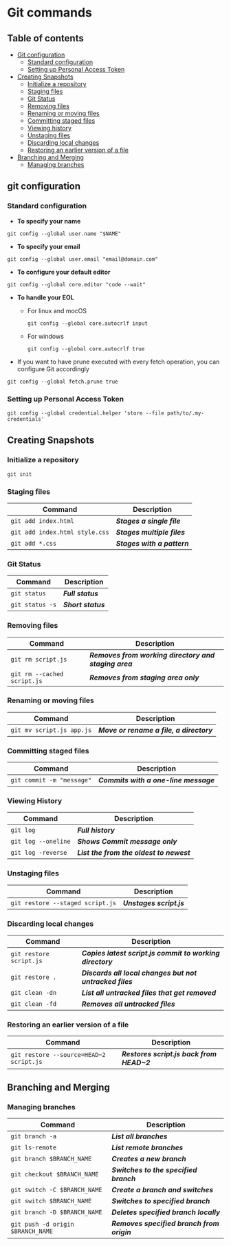# Git commands

## Table of contents

- [Git configuration](#git-configuration)
  - [Standard configuration](#Standard-configuration)
  - [Setting up Personal Access Token](#Setting-up-Personal-Access-Token) 
- [Creating Snapshots](#Creating-Snapshots)
  - [Initialize a repository](#Initialize-a-repository)
  - [Staging files](#Staging-files)
  - [Git Status](#git-status)
  - [Removing files](#Removing-files) 
  - [Renaming or moving files](#Renaming-or-moving-files)
  - [Committing staged files](#Committing-stageid-files)
  - [Viewing history](#Viewing-history)
  - [Unstaging files](#Unstaging-files) 
  - [Discarding local changes](#Discarding-local-changes)
  - [Restoring an earlier version of a file](#Restoring-an-earlier-version-of-a-file)
- [Branching and Merging](#Branching-and-Merging)
  - [Managing branches](#managing-branches)

## git configuration

### Standard configuration

- **To specify your name**

```
git config --global user.name "$NAME"
```

- **To specify your email**

```
git config --global user.email "email@domain.com"
```

- **To configure your default editor**

```
git config --global core.editor "code --wait"
```

- **To handle your EOL** 

  - For linux and mocOS 

    ```
    git config --global core.autocrlf input
    ```
    
  - For windows
    
    ```
    git config --global core.autocrlf true
    ```

- If you want to have prune executed with every fetch operation, you can configure Git accordingly

```
git config --global fetch.prune true
```

### Setting up Personal Access Token

```
git config --global credential.helper 'store --file path/to/.my-credentials'
```

## Creating Snapshots

### Initialize a repository

```
git init
```

### Staging files
 
| Command                        | Description                 |
| ---                            | ---                         |
| `git add index.html`           | ***Stages a single file***  |
| `git add index.html style.css` | ***Stages multiple files*** |
| `git add *.css`                | ***Stages with a pattern*** |

### Git Status

| Command                        | Description                 |
| ---                            | ---                         |
| `git status`                   | ***Full status***           |
| `git status -s`                | ***Short status***          | 

### Removing files

| Command                     | Description                                           |
| ---                         | ---                                                   |
| `git rm script.js`          | ***Removes from working directory and staging area*** |
| `git rm --cached script.js` | ***Removes from staging area only***                  |

### Renaming or moving files

| Command                   | Description                              |
| ---                       | ---                                      |
| `git mv script.js app.js` | ***Move or rename a file, a directory*** |

### Committing staged files

| Command                   | Description                           |
| ---                       | ---                                   |
| `git commit -m "message"` | ***Commits with a one-line message*** |


### Viewing History

| Command             | Description                              |
| ---                 | ---                                      |
| `git log`           | ***Full history***                       |
| `git log --oneline` | ***Shows Commit message only***          |
| `git log -reverse`  | ***List the from the oldest to newest*** |

### Unstaging files

| Command                          | Description              |
| ---                              | ---                      |
| `git restore --staged script.js` | ***Unstages script.js*** |

### Discarding local changes

| Command                 | Description                                               |   
| ---                     | ---                                                       |   
| `git restore script.js` | ***Copies latest script.js commit to working directory*** |   
| `git restore .`         | ***Discards all local changes but not untracked files***  |   
| `git clean -dn`         | ***List all untracked files that get removed***           |   
| `git clean -fd`         | ***Removes all untracked files***                         |   

### Restoring an earlier version of a file

| Command                                  | Description                               |
| ---                                      | ---                                       |
| `git restore --source=HEAD~2 script.js`  | ***Restores script.js back from HEAD~2*** |


## Branching and Merging

### Managing branches

| Command                           | Description                                |
| ---                               | ---                                        |
| `git branch -a`                   | ***List all branches***                    |
| `git ls-remote`                   | ***List remote branches***                 |
| `git branch $BRANCH_NAME`         | ***Creates a new branch***                 |
| `git checkout $BRANCH_NAME`       | ***Switches to the specified branch***     |
| `git switch -C $BRANCH_NAME`      | ***Create a branch and switches***         |
| `git switch $BRANCH_NAME`         | ***Switches to specified branch***         |
| `git branch -D $BRANCH_NAME`      | ***Deletes specified branch locally***     |
| `git push -d origin $BRANCH_NAME` | ***Removes specified branch from origin*** |
 
